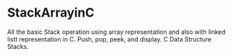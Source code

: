 # StackArrayinC
All the basic Stack operation using array representation and also with linked listt representation in C.
Push, pop, peek, and display.
C Data Structure Stacks. 
